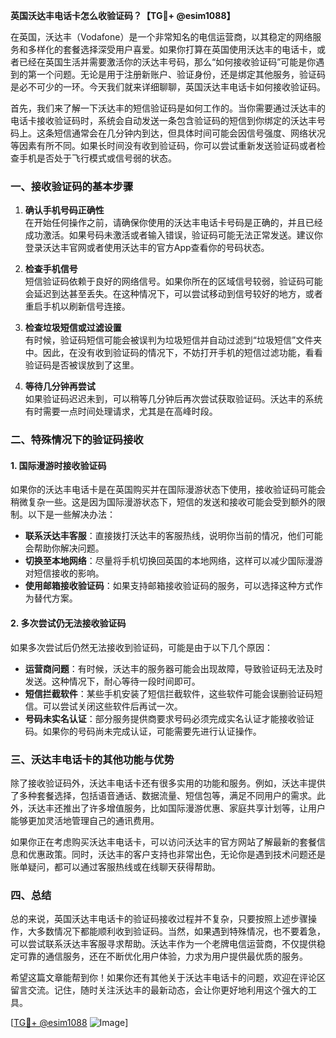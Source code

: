 **英国沃达丰电话卡怎么收验证码？【TG💪+ @esim1088】**

在英国，沃达丰（Vodafone）是一个非常知名的电信运营商，以其稳定的网络服务和多样化的套餐选择深受用户喜爱。如果你打算在英国使用沃达丰的电话卡，或者已经在英国生活并需要激活你的沃达丰号码，那么“如何接收验证码”可能是你遇到的第一个问题。无论是用于注册新账户、验证身份，还是绑定其他服务，验证码是必不可少的一环。今天我们就来详细聊聊，英国沃达丰电话卡如何接收验证码。

首先，我们来了解一下沃达丰的短信验证码是如何工作的。当你需要通过沃达丰的电话卡接收验证码时，系统会自动发送一条包含验证码的短信到你绑定的沃达丰号码上。这条短信通常会在几分钟内到达，但具体时间可能会因信号强度、网络状况等因素有所不同。如果长时间没有收到验证码，你可以尝试重新发送验证码或者检查手机是否处于飞行模式或信号弱的状态。

### **一、接收验证码的基本步骤**

1. **确认手机号码正确性**  
   在开始任何操作之前，请确保你使用的沃达丰电话卡号码是正确的，并且已经成功激活。如果号码未激活或者输入错误，验证码可能无法正常发送。建议你登录沃达丰官网或者使用沃达丰的官方App查看你的号码状态。

2. **检查手机信号**  
   短信验证码依赖于良好的网络信号。如果你所在的区域信号较弱，验证码可能会延迟到达甚至丢失。在这种情况下，可以尝试移动到信号较好的地方，或者重启手机以刷新信号连接。

3. **检查垃圾短信或过滤设置**  
   有时候，验证码短信可能会被误判为垃圾短信并自动过滤到“垃圾短信”文件夹中。因此，在没有收到验证码的情况下，不妨打开手机的短信过滤功能，看看验证码是否被误放到了这里。

4. **等待几分钟再尝试**  
   如果验证码迟迟未到，可以稍等几分钟后再次尝试获取验证码。沃达丰的系统有时需要一点时间处理请求，尤其是在高峰时段。

### **二、特殊情况下的验证码接收**

#### **1. 国际漫游时接收验证码**
如果你的沃达丰电话卡是在英国购买并在国际漫游状态下使用，接收验证码可能会稍微复杂一些。这是因为国际漫游状态下，短信的发送和接收可能会受到额外的限制。以下是一些解决办法：
- **联系沃达丰客服**：直接拨打沃达丰的客服热线，说明你当前的情况，他们可能会帮助你解决问题。
- **切换至本地网络**：尽量将手机切换回英国的本地网络，这样可以减少国际漫游对短信接收的影响。
- **使用邮箱接收验证码**：如果支持邮箱接收验证码的服务，可以选择这种方式作为替代方案。

#### **2. 多次尝试仍无法接收验证码**
如果多次尝试后仍然无法接收到验证码，可能是由于以下几个原因：
- **运营商问题**：有时候，沃达丰的服务器可能会出现故障，导致验证码无法及时发送。这种情况下，耐心等待一段时间即可。
- **短信拦截软件**：某些手机安装了短信拦截软件，这些软件可能会误删验证码短信。可以尝试关闭这些软件后再试一次。
- **号码未实名认证**：部分服务提供商要求号码必须完成实名认证才能接收验证码。如果你的号码尚未完成认证，可能需要先进行认证操作。

### **三、沃达丰电话卡的其他功能与优势**

除了接收验证码外，沃达丰电话卡还有很多实用的功能和服务。例如，沃达丰提供了多种套餐选择，包括语音通话、数据流量、短信包等，满足不同用户的需求。此外，沃达丰还推出了许多增值服务，比如国际漫游优惠、家庭共享计划等，让用户能够更加灵活地管理自己的通讯费用。

如果你正在考虑购买沃达丰电话卡，可以访问沃达丰的官方网站了解最新的套餐信息和优惠政策。同时，沃达丰的客户支持也非常出色，无论你是遇到技术问题还是账单疑问，都可以通过客服热线或在线聊天获得帮助。

### **四、总结**

总的来说，英国沃达丰电话卡的验证码接收过程并不复杂，只要按照上述步骤操作，大多数情况下都能顺利收到验证码。当然，如果遇到特殊情况，也不要着急，可以尝试联系沃达丰客服寻求帮助。沃达丰作为一个老牌电信运营商，不仅提供稳定可靠的通信服务，还在不断优化用户体验，力求为用户提供最优质的服务。

希望这篇文章能帮到你！如果你还有其他关于沃达丰电话卡的问题，欢迎在评论区留言交流。记住，随时关注沃达丰的最新动态，会让你更好地利用这个强大的工具。

[[TG💪+ @esim1088](https://t.me/s/esim1088) ![Image](https://i.postimg.cc/4NQfJmqS/Snipaste-2025-05-13-00-14-12.png)]